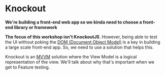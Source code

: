 # Knockout

**We're building a front-end web app so we kinda need to choose a front-end library or framework**

**The focus of this workshop isn't KnockoutJS**. However, being able to test the UI
without poking the [DOM (Document Object Model)](https://developer.mozilla.org/en/docs/DOM)
is a key in building a large scale front-end app. So, we need to use a solution
that helps this.

Knockout is an [MVVM](http://en.wikipedia.org/wiki/Model_View_ViewModel) solution
where the View Model is a logical representation of the view. We'll talk about
why that's important when we get to Feature testing.
